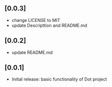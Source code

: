 ## [0.0.3]
- change LICENSE to MIT
- update Descripttion and README.md

## [0.0.2]
- update README.md

## [0.0.1]

- Initial release: basic functionality of Dot project
